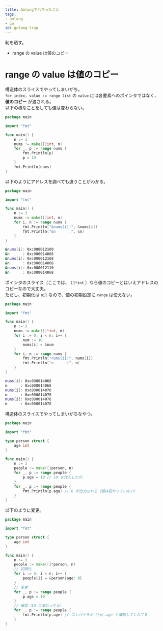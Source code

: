 ```yaml
---
title: Golangでハマったこと
tags:
- golang
- go
id: golang-trap
---
```


恥を晒す。

- range の value は値のコピー

<!-- more -->

# range の value は値のコピー

構造体のスライスでやってしまいがち。  
`for index, value := range list` の `value` には各要素へのポインタではなく、 **値のコピー** が渡される。  
以下の様なことをしても値は変わらない。

```go
package main

import "fmt"

func main() {
	n := 3
	nums := make([]int, n)
	for _, p := range nums {
		fmt.Println(p)
		p = 10
	}
	fmt.Println(nums)
}
```

以下のようにアドレスを調べても違うことがわかる。

```go
package main

import "fmt"

func main() {
	n := 3
	nums := make([]int, n)
	for i, n := range nums {
		fmt.Println("&nums[i]:", &nums[i])
		fmt.Println("&n      :", &n)
	}
}
```

```bash
&nums[i]: 0xc000012100
&n      : 0xc000014068
&nums[i]: 0xc000012108
&n      : 0xc000014068
&nums[i]: 0xc000012110
&n      : 0xc000014068
```

ポインタのスライス（ここでは、 `[]*int` ）なら値のコピーとはいえアドレスのコピーなので大丈夫。  
ただし、初期化は `nil` なので、値の初期設定に `range` は使えない。

```go
package main

import "fmt"

func main() {
	n := 3
	nums := make([]*int, n)
	for i := 0; i < n; i++ {
		num := 10
		nums[i] = &num
	}
	for i, n := range nums {
		fmt.Println("nums[i]:", nums[i])
		fmt.Println("n      :", n)
	}
}
```

```bash
nums[i]: 0xc000014068
n      : 0xc000014068
nums[i]: 0xc000014070
n      : 0xc000014070
nums[i]: 0xc000014078
n      : 0xc000014078
```

構造体のスライスでやってしまいがちなやつ。

```go
package main

import "fmt"

type person struct {
	age int
}

func main() {
	n := 3
	people := make([]person, n)
	for _, p := range people {
		p.age = 10 // 10 を代入したが、
	}
	for _, p := range people {
		fmt.Println(p.age) // 0 が出力される（値は変わっていない）
	}
}
```

以下のように変更。

```go
package main

import "fmt"

type person struct {
	age int
}

func main() {
	n := 3
	people := make([]*person, n)
	// 初期化
	for i := 0; i < n; i++ {
		people[i] = &person{age: 0}
	}
	// 変更
	for _, p := range people {
		p.age = 10
	}
	// 確認（10 に変わってる）
	for _, p := range people {
		fmt.Println(p.age) // コンパイラが (*p).age と解釈してくれてる
	}
}
```